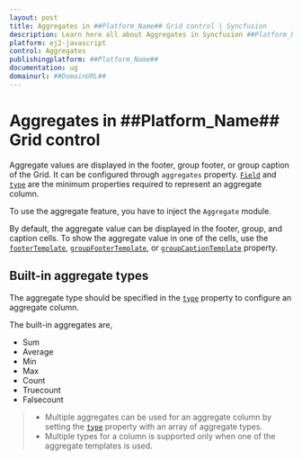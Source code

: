 ```yaml
---
layout: post
title: Aggregates in ##Platform_Name## Grid control | Syncfusion
description: Learn here all about Aggregates in Syncfusion ##Platform_Name## Grid control of Syncfusion Essential JS 2 and more.
platform: ej2-javascript
control: Aggregates 
publishingplatform: ##Platform_Name##
documentation: ug
domainurl: ##DomainURL##
---
```


# Aggregates in ##Platform_Name## Grid control

Aggregate values are displayed in the footer, group footer, or group caption of the Grid. It can be configured through `aggregates` property.
 [`Field`](https://ej2.syncfusion.com/documentation/api/grid/aggregateColumn/#field) and [`type`](https://ej2.syncfusion.com/documentation/api/grid/aggregateColumn/#type)
 are the minimum properties required to represent an aggregate column.

To use the aggregate feature, you have to inject the `Aggregate` module.

By default, the aggregate value can be displayed in the footer, group, and caption cells. To show the aggregate value in one of the cells, use the [`footerTemplate`](https://ej2.syncfusion.com/documentation/api/grid/aggregateColumn/#footertemplate),
[`groupFooterTemplate`](https://ej2.syncfusion.com/documentation/api/grid/aggregateColumn/#groupfootertemplate), or [`groupCaptionTemplate`](https://ej2.syncfusion.com/documentation/api/grid/aggregateColumn/#groupcaptiontemplate) property.

## Built-in aggregate types

The aggregate type should be specified in the [`type`](https://ej2.syncfusion.com/documentation/api/grid/aggregateColumn/#type) property to configure an aggregate column.

The built-in aggregates are,
* Sum
* Average
* Min
* Max
* Count
* Truecount
* Falsecount

> * Multiple aggregates can be used for an aggregate column by setting the [`type`](https://ej2.syncfusion.com/documentation/api/grid/aggregateColumn/#type) property
with an array of aggregate types.
> * Multiple types for a column is supported only when one of the aggregate templates is used.